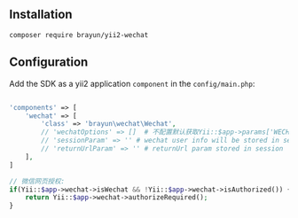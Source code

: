 ## Installation
```
composer require brayun/yii2-wechat
```

## Configuration

Add the SDK as a yii2 application `component` in the `config/main.php`:

```php

'components' => [
	'wechat' => [
		'class' => 'brayun\wechat\Wechat',
		// 'wechatOptions' => []  # 不配置默认获取Yii::$app->params['WECHAT']，如配置则使用此配置
		// 'sessionParam' => '' # wechat user info will be stored in session under this key
		// 'returnUrlParam' => '' # returnUrl param stored in session
	],
]
```

```php
// 微信网页授权:
if(Yii::$app->wechat->isWechat && !Yii::$app->wechat->isAuthorized()) {
	return Yii::$app->wechat->authorizeRequired();
}
```
